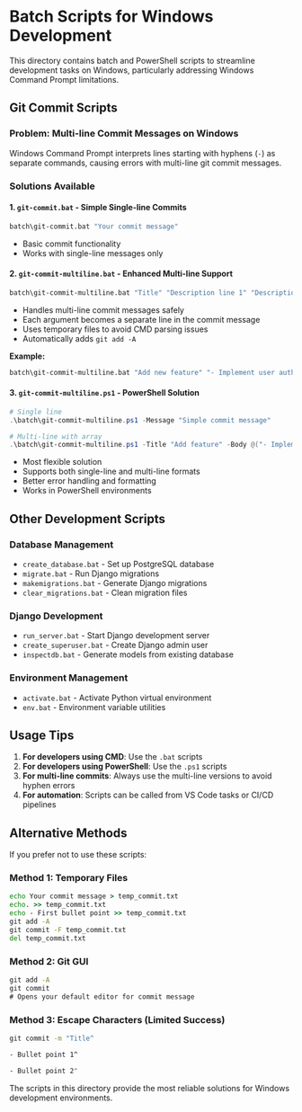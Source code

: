 # Batch Scripts for Windows Development

This directory contains batch and PowerShell scripts to streamline development tasks on Windows, particularly addressing Windows Command Prompt limitations.

## Git Commit Scripts

### Problem: Multi-line Commit Messages on Windows

Windows Command Prompt interprets lines starting with hyphens (`-`) as separate commands, causing errors with multi-line git commit messages.

### Solutions Available

#### 1. `git-commit.bat` - Simple Single-line Commits

```cmd
batch\git-commit.bat "Your commit message"
```

- Basic commit functionality
- Works with single-line messages only

#### 2. `git-commit-multiline.bat` - Enhanced Multi-line Support

```cmd
batch\git-commit-multiline.bat "Title" "Description line 1" "Description line 2"
```

- Handles multi-line commit messages safely
- Each argument becomes a separate line in the commit message
- Uses temporary files to avoid CMD parsing issues
- Automatically adds `git add -A`

**Example:**

```cmd
batch\git-commit-multiline.bat "Add new feature" "- Implement user authentication" "- Add password validation" "- Update documentation"
```

#### 3. `git-commit-multiline.ps1` - PowerShell Solution

```powershell
# Single line
.\batch\git-commit-multiline.ps1 -Message "Simple commit message"

# Multi-line with array
.\batch\git-commit-multiline.ps1 -Title "Add feature" -Body @("- Implement functionality", "- Add tests", "- Update docs")
```

- Most flexible solution
- Supports both single-line and multi-line formats
- Better error handling and formatting
- Works in PowerShell environments

## Other Development Scripts

### Database Management

- `create_database.bat` - Set up PostgreSQL database
- `migrate.bat` - Run Django migrations
- `makemigrations.bat` - Generate Django migrations
- `clear_migrations.bat` - Clean migration files

### Django Development

- `run_server.bat` - Start Django development server
- `create_superuser.bat` - Create Django admin user
- `inspectdb.bat` - Generate models from existing database

### Environment Management

- `activate.bat` - Activate Python virtual environment
- `env.bat` - Environment variable utilities

## Usage Tips

1. **For developers using CMD**: Use the `.bat` scripts
2. **For developers using PowerShell**: Use the `.ps1` scripts
3. **For multi-line commits**: Always use the multi-line versions to avoid hyphen errors
4. **For automation**: Scripts can be called from VS Code tasks or CI/CD pipelines

## Alternative Methods

If you prefer not to use these scripts:

### Method 1: Temporary Files

```cmd
echo Your commit message > temp_commit.txt
echo. >> temp_commit.txt
echo - First bullet point >> temp_commit.txt
git add -A
git commit -F temp_commit.txt
del temp_commit.txt
```

### Method 2: Git GUI

```cmd
git add -A
git commit
# Opens your default editor for commit message
```

### Method 3: Escape Characters (Limited Success)

```cmd
git commit -m "Title^

- Bullet point 1^

- Bullet point 2"
```

The scripts in this directory provide the most reliable solutions for Windows development environments.
